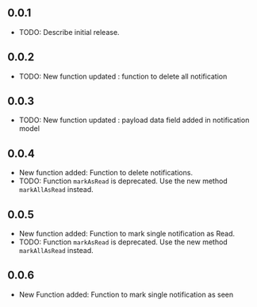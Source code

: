 ## 0.0.1

* TODO: Describe initial release.


## 0.0.2

* TODO: New function updated : function to delete all notification 


## 0.0.3

* TODO: New function updated : payload data field added in notification model 


## 0.0.4

* New function added: Function to delete notifications.
* TODO: Function `markAsRead` is deprecated. Use the new method `markAllAsRead` instead.

## 0.0.5

* New function added: Function to mark single notification  as Read.
* TODO: Function `markAsRead` is deprecated. Use the new method `markAllAsRead` instead.

## 0.0.6

* New Function added: Function to mark single notification as seen